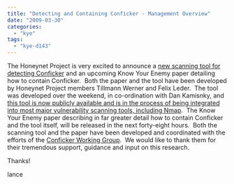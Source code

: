 ```yaml
---
title: "Detecting and Containing Conficker - Management Overview"
date: "2009-03-30"
categories: 
  - "kye"
tags: 
  - "kye-d143"
---
```


The Honeynet Project is very excited to announce a [new scanning tool for detecting Conficker](http://iv.cs.uni-bonn.de/conficker) and an upcoming Know Your Enemy paper detailing how to contain Conficker.  Both the paper and the tool have been developed by Honeynet Project members Tillmann Werner and Felix Leder.  The tool was developed over the weekend, in co-ordination with Dan Kamisnky, and [this tool is now publicly available and is in the process of being integrated into most major vulnerability scanning tools, including Nmap](http://www.doxpara.com/?p=1285).  The Know Your Enemy paper describing in far greater detail how to contain Conficker and the tool itself, will be released in the next forty-eight hours.  Both the scanning tool and the paper have been developed and coordinated with the efforts of the [Conficker Working Group](http://www.confickerworkinggroup.org "CWG").  We would like to thank them for their tremendous support, guidance and input on this research.

  

Thanks!

  

lance

